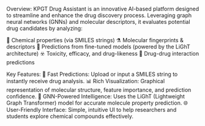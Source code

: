 Overview:
KPGT Drug Assistant is an innovative AI-based platform designed to streamline and enhance the drug discovery process. Leveraging graph neural networks (GNNs) and molecular descriptors, it evaluates potential drug candidates by analyzing:

🧬 Chemical properties (via SMILES strings)
⚗️ Molecular fingerprints & descriptors
🧠 Predictions from fine-tuned models (powered by the LiGhT architecture)
☣️ Toxicity, efficacy, and drug-likeness
🔁 Drug-drug interaction predictions

Key Features:
🚀 Fast Predictions: Upload or input a SMILES string to instantly receive drug analysis.
📊 Rich Visualization: Graphical representation of molecular structure, feature importance, and prediction confidence.
🧠 GNN-Powered Intelligence: Uses the LiGhT (Lightweight Graph Transformer) model for accurate molecule property prediction.
🌐 User-Friendly Interface: Simple, intuitive UI to help researchers and students explore chemical compounds effectively.

